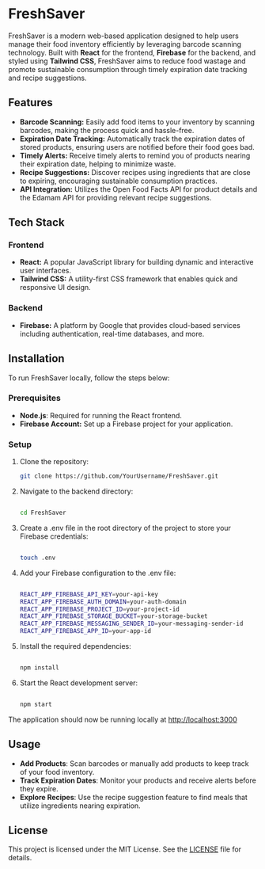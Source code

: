 # FreshSaver

FreshSaver is a modern web-based application designed to help users manage their food inventory efficiently by leveraging barcode scanning technology. Built with **React** for the frontend, **Firebase** for the backend, and styled using **Tailwind CSS**, FreshSaver aims to reduce food wastage and promote sustainable consumption through timely expiration date tracking and recipe suggestions.

## Features

- **Barcode Scanning:** Easily add food items to your inventory by scanning barcodes, making the process quick and hassle-free.
- **Expiration Date Tracking:** Automatically track the expiration dates of stored products, ensuring users are notified before their food goes bad.
- **Timely Alerts:** Receive timely alerts to remind you of products nearing their expiration date, helping to minimize waste.
- **Recipe Suggestions:** Discover recipes using ingredients that are close to expiring, encouraging sustainable consumption practices.
- **API Integration:** Utilizes the Open Food Facts API for product details and the Edamam API for providing relevant recipe suggestions.

## Tech Stack

### Frontend
- **React:** A popular JavaScript library for building dynamic and interactive user interfaces.
- **Tailwind CSS:** A utility-first CSS framework that enables quick and responsive UI design.

### Backend
- **Firebase:** A platform by Google that provides cloud-based services including authentication, real-time databases, and more.

## Installation

To run FreshSaver locally, follow the steps below:

### Prerequisites

- **Node.js**: Required for running the React frontend.
- **Firebase Account:** Set up a Firebase project for your application.

### Setup

1. Clone the repository:
   ```bash
   git clone https://github.com/YourUsername/FreshSaver.git

2. Navigate to the backend directory:
   ```bash
   
   cd FreshSaver

3. Create a .env file in the root directory of the project to store your Firebase credentials:
   ```bash
   
   touch .env
   
4. Add your Firebase configuration to the .env file:
   ```bash
   
   REACT_APP_FIREBASE_API_KEY=your-api-key
   REACT_APP_FIREBASE_AUTH_DOMAIN=your-auth-domain
   REACT_APP_FIREBASE_PROJECT_ID=your-project-id
   REACT_APP_FIREBASE_STORAGE_BUCKET=your-storage-bucket
   REACT_APP_FIREBASE_MESSAGING_SENDER_ID=your-messaging-sender-id
   REACT_APP_FIREBASE_APP_ID=your-app-id
   
5. Install the required dependencies:
   ```bash
   
   npm install

6. Start the React development server:
   ```bash
   
   npm start

The application should now be running locally at [http://localhost:3000](http://localhost:3000)

## Usage

- **Add Products**: Scan barcodes or manually add products to keep track of your food inventory.
- **Track Expiration Dates**: Monitor your products and receive alerts before they expire.
- **Explore Recipes**: Use the recipe suggestion feature to find meals that utilize ingredients nearing expiration.

## License

This project is licensed under the MIT License. See the [LICENSE](LICENSE) file for details.
